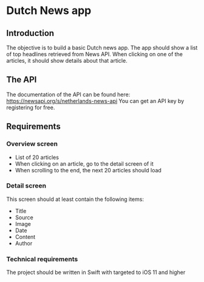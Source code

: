 # Dutch News app

## Introduction

The objective is to build a basic Dutch news app.
The app should show a list of top headlines retrieved from News API.
When clicking on one of the articles, it should show details about that article.

## The API

The documentation of the API can be found here:
https://newsapi.org/s/netherlands-news-api
You can get an API key by registering for free.


## Requirements

### Overview screen
* List of 20 articles
* When clicking on an article, go to the detail screen of it
* When scrolling to the end, the next 20 articles should load


### Detail screen

This screen should at least contain the following items:

* Title
* Source
* Image
* Date
* Content
* Author


### Technical requirements

The project should be written in Swift with targeted to iOS 11 and higher
       